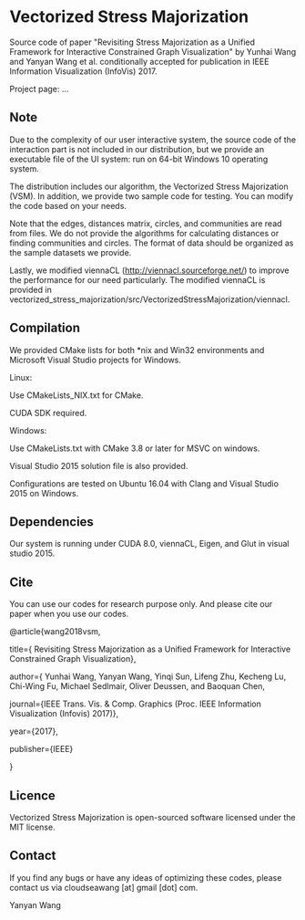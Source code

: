 # Vectorized Stress Majorization
Source code of paper "Revisiting Stress Majorization as a Unified Framework for
Interactive Constrained Graph Visualization" by Yunhai Wang and Yanyan Wang et al. conditionally accepted for publication in IEEE Information Visualization (InfoVis) 2017.

Project page: ...

## Note
Due to the complexity of our user interactive system, the source code of the interaction part is not included in our distribution, but we provide an executable file of the UI system: run on 64-bit Windows 10 operating system.

The distribution includes our algorithm, the Vectorized Stress Majorization (VSM). In addition, we provide two sample code for testing. You can modify the code based on your needs.

Note that the edges, distances matrix, circles, and communities are read from files. We do not provide the algorithms for calculating distances or finding communities and circles. The format of data should be organized as the sample datasets we provide.

Lastly, we modified viennaCL (http://viennacl.sourceforge.net/) to improve the performance for our need particularly. The modified viennaCL is provided in vectorized_stress_majorization/src/VectorizedStressMajorization/viennacl.

## Compilation

We provided CMake lists for both *nix and Win32 environments and Microsoft Visual Studio projects for Windows.

Linux:

Use CMakeLists_NIX.txt for CMake.

CUDA SDK required.

Windows:

Use CMakeLists.txt with CMake 3.8 or later for MSVC on windows.

Visual Studio 2015 solution file is also provided.

Configurations are tested on Ubuntu 16.04 with Clang and Visual Studio 2015 on Windows.

## Dependencies
Our system is running under CUDA 8.0, viennaCL, Eigen, and Glut in visual studio 2015. 

## Cite
You can use our codes for research purpose only. And please cite our paper when you use our codes.

@article{wang2018vsm,

  title={ Revisiting Stress Majorization as a Unified Framework for Interactive Constrained Graph Visualization},
  
  author={ Yunhai Wang, Yanyan Wang, Yinqi Sun, Lifeng Zhu, Kecheng Lu, Chi-Wing Fu, Michael Sedlmair, Oliver Deussen, and Baoquan Chen,
  
  journal={IEEE Trans. Vis. & Comp. Graphics (Proc. IEEE Information Visualization (Infovis) 2017)},
  
  year={2017},
  
  publisher={IEEE}
  
}


## Licence
Vectorized Stress Majorization is open-sourced software licensed under the MIT license.

## Contact
If you find any bugs or have any ideas of optimizing these codes, please contact us via cloudseawang [at] gmail [dot] com.

Yanyan Wang

